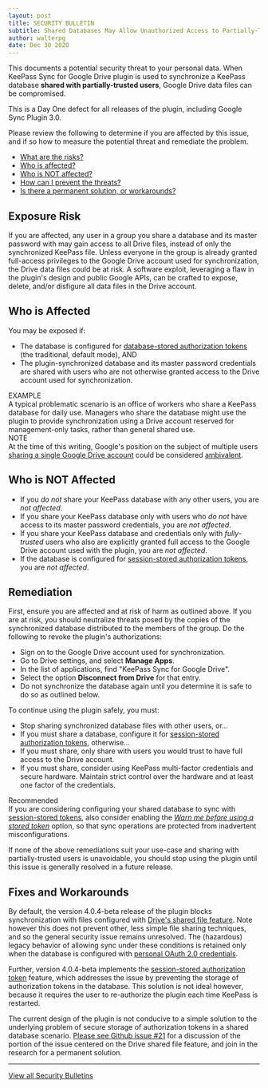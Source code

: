 ```yaml
---
layout: post
title: SECURITY BULLETIN
subtitle: Shared Databases May Allow Unauthorized Access to Partially-Trusted Users
author: walterpg
date: Dec 30 2020
---
```


This documents a potential security threat to your personal data.
When KeePass Sync for Google Drive plugin is used to synchronize a 
KeePass database **shared with partially-trusted users**, Google Drive
data files can be compromised.  

This is a Day One defect for all releases of the plugin, including
Google Sync Plugin 3.0.

Please review the following to determine if you are affected by this
issue, and if so how to measure the potential threat and remediate the
problem.

* [What are the risks?](#exposure-risk)
* [Who is affected?](#who-is-affected)
* [Who is NOT affected?](#who-is-not-affected)
* [How can I prevent the threats?](#remediation)
* [Is there a permanent solution, or workarounds?](#fixes-and-workarounds)

## Exposure Risk
If you are affected, any user in a group you share a database and
its master password with may gain access to all Drive
files, instead of only the synchronized KeePass file.  Unless
everyone in the group is already granted full-access privileges
to the Google Drive account used for synchronization, the Drive
data files could be at risk. A software
exploit, leveraging a flaw in the plugin's design and public Google
APIs, can be crafted to expose, delete, and/or disfigure all data
files in the Drive account.

## Who is Affected
You may be exposed if:
* The database is configured for
[database-stored authorization tokens](/usage/authorize#database-stored-tokens)
(the traditional, default mode), AND
* The plugin-synchronized database and its master
password credentials are shared with users who are not otherwise
granted access to the Drive account used for synchronization.

<div class="alert alert-secondary" role="alert">
<div>EXAMPLE</div>
A typical problematic scenario is an office of workers who 
share a KeePass database for daily use.  Managers who share
the database might use the plugin to provide synchronization using
a Drive account reserved for management-only tasks, rather than
general shared use.
</div>

<div class="alert alert-secondary" role="alert">
<div>NOTE</div>
At the time of this writing, Google's position on the subject of
multiple users
<a href="https://support.google.com/a/answer/33330?hl=en">
sharing a single Google Drive account</a>
could be considered
<a href="https://support.google.com/a/answer/6309862?hl=en">ambivalent</a>.
</div>

## Who is NOT Affected
* If you *do not* share your KeePass database with any other users,
you are *not affected*.
* If you share your KeePass database only with users who *do not*
have access to its master password credentials, you are *not affected*.
* If you share your KeePass database and credentials only with
*fully-trusted* users who also are explicitly granted full access to the Google
Drive account used with the plugin, you are *not affected*.
* If the database is configured for
[session-stored authorization tokens](/usage/authorize#session-stored-tokens),
you are *not affected*.

## Remediation
First, ensure you are affected and at risk of harm as outlined above.
If you are at risk, you should neutralize threats posed by the copies
of the synchronized database distributed to the members of the group.
Do the following to revoke the plugin's authorizations:

* Sign on to the Google Drive account used for synchronization.
* Go to Drive settings, and select **Manage Apps**.
* In the list of applications, find "KeePass Sync for Google Drive".
* Select the option **Disconnect from Drive** for that entry.
* Do not synchronize the database again until you determine it is
safe to do so as outlined below.

To continue using the plugin safely, you must:

* Stop sharing synchronized database files with other users, or...
* If you must share a database, configure it for 
[session-stored authorization tokens](/usage/authorize#session-stored-tokens),
otherwise...
* If you must share, only share with users you would trust to have
full access to the Drive account.
* If you must share, consider using KeePass multi-factor
credentials and secure hardware.  Maintain strict control over
the hardware and at least one factor of the credentials.

<div class="alert alert-secondary" role="alert">
<div>Recommended</div>
If you are considering configuring your shared database to sync with
<a href="/usage/authorize#session-stored-tokens">session-stored tokens</a>,
also consider enabling the
<em><a href="/install/config#options-and-defaults">Warn me before using
a stored token</a></em>
option, so that sync operations are protected from inadvertent
misconfigurations.
</div>

If none of the above remediations suit your use-case and
sharing with partially-trusted users is unavoidable,
you should stop using the plugin until this issue is 
generally resolved in a future release.

## Fixes and Workarounds
By default, the version 4.0.4-beta release of the plugin blocks
synchronization with files configured with 
[Drive's shared file feature](https://support.google.com/drive/answer/2494822?co=GENIE.Platform%3DDesktop&hl=en).
Note however this does not prevent other, less simple file sharing
techniques, and so the general security issue remains unresolved. 
The (hazardous) legacy behavior of allowing sync under these conditions is 
retained only when the database is configured with
[personal OAuth 2.0 credentials](/usage/oauth#shared-file-workaround). 

Further, version 4.0.4-beta implements the 
[session-stored authorization token](/usage/authorize#session-stored-tokens)
feature, which addresses the issue by preventing the storage of
authorization tokens in the database. This solution is not ideal
however, because it requires the user to re-authorize the plugin
each time KeePass is restarted.

The current design of the plugin is not conducive to a simple
solution to the underlying problem of secure storage of
authorization tokens in a shared database scenario.
[Please see Github issue #21](https://github.com/walterpg/google-drive-sync/issues/21)
for a discussion of the portion of the issue centered on the
Drive shared file feature, and join in the research for a permanent
solution. 

---
[View all Security Bulletins](/notices)